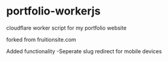 # portfolio-workerjs
cloudflare worker script for my portfolio website

forked from fruitionsite.com

Added functionality
-Seperate slug redirect for mobile devices
